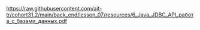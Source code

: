 https://raw.githubusercontent.com/ait-tr/cohort31.2/main/back_end/lesson_07/resources/6_Java_JDBC_API_работа_с_базами_данных.pdf